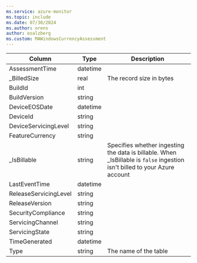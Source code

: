 ```yaml
---
ms.service: azure-monitor
ms.topic: include
ms.date: 07/30/2024
ms.author: orens
author: osalzberg
ms.custom: MAWindowsCurrencyAssessment
---
```



| Column | Type | Description |
|---|---|---|
| AssessmentTime | datetime |   |
| _BilledSize | real | The record size in bytes |
| BuildId | int |   |
| BuildVersion | string |   |
| DeviceEOSDate | datetime |   |
| DeviceId | string |   |
| DeviceServicingLevel | string |   |
| FeatureCurrency | string |   |
| _IsBillable | string | Specifies whether ingesting the data is billable. When _IsBillable is `false` ingestion isn't billed to your Azure account |
| LastEventTime | datetime |   |
| ReleaseServicingLevel | string |   |
| ReleaseVersion | string |   |
| SecurityCompliance | string |   |
| ServicingChannel | string |   |
| ServicingState | string |   |
| TimeGenerated | datetime |   |
| Type | string | The name of the table |
